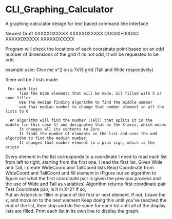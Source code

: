 # CLI_Graphing_Calculator
A graphing calculator design for text based command line interface

Newest Draft
XXXXXOXXXXX
XXXXXOXXXXX
OOO00+00O0O
XXXXXOXXXXX
XXXXXOXXXXX

Program will check the locations of each coorsinate point based on an odd number of dimensions of the grid
if its not odd, It will be requested to be odd.

example 
user: Give me x^2 on a 7x13 grid (Tall and Wide respectively)

there will be 7 lists made

     For each list
          find the Wide elements that will be made, all filled with X or some filler
          Use the median finding algorithm to find the middle number
          use that median number to change that number element in all the lists to 0
      
      An algorithm will find the number (Tall) that splits it in the middle (in this case 4) and designated that as the X-axis, which means
          It changes all its contents to Zero
          It finds the number of elements in the list and uses the odd algorithm to find the median number.
          It changes that number element to a plus sign, which is the origin
Every element in the list corresponds to a coordinate
I need to read each list from left to right, starting from the first one.
I read the first list. 
Given Wide and Tall, I create WideCoord and TallCoord lists
Read Coordinate from WideCoord and TallCoord and fill element in 
(Figure out an algorithm to figure out what the first coordinate pair is given the previous process and the use of Wide and Tall as variables)
Algorithm returns first coordinate pair
Test Coordinate pair, is it in X^2?
If so,	
	Put an Asterisk or filler in place of the first or     next element.
If not,
	Leave the x, and move on to the next element
Keep doing this until you've reached the end of the list, then stop and do the same for each list until all of the display lists are filled.
Print each list in its own line to display the graph.
